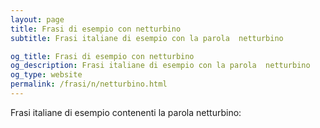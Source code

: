 ```yaml
---
layout: page
title: Frasi di esempio con netturbino 
subtitle: Frasi italiane di esempio con la parola  netturbino

og_title: Frasi di esempio con netturbino 
og_description: Frasi italiane di esempio con la parola  netturbino
og_type: website
permalink: /frasi/n/netturbino.html
---
```


Frasi italiane di esempio contenenti la parola netturbino:


